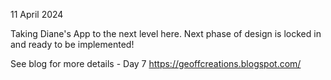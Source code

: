 11 April 2024

Taking Diane's App to the next level here. Next phase of design is locked in and ready to be implemented!

See blog for more details - Day 7
https://geoffcreations.blogspot.com/